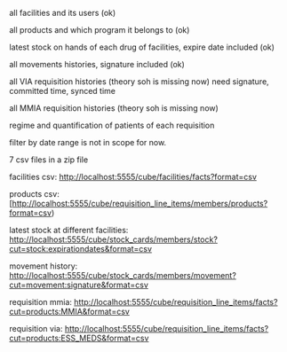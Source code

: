 all facilities and its users (ok)

all products and which program it belongs to (ok)

latest stock on hands of each drug of facilities, expire date included (ok)

all movements histories, signature included (ok)

all VIA requisition histories (theory soh is missing now) need signature, committed time, synced time

all MMIA requisition histories (theory soh is missing now)

regime and quantification of patients of each requisition

filter by date range is not in scope for now.

7 csv files in a zip file

facilities csv: [http://localhost:5555/cube/facilities/facts?format=csv](http://localhost:5555/cube/facilities/facts?format=csv)

products csv: [[http://localhost:5555/cube/requisition_line_items/members/products?format=csv](http://localhost:5555/cube/requisition_line_items/members/products?format=csv))

latest stock at different facilities: [http://localhost:5555/cube/stock_cards/members/stock?cut=stock:expirationdates&format=csv](http://localhost:5555/cube/stock_cards/members/stock?cut=stock:expirationdates&format=csv)

movement history:  [http://localhost:5555/cube/stock_cards/members/movement?cut=movement:signature&format=csv](http://localhost:5555/cube/stock_cards/members/movement?cut=movement:signature&format=csv)

requisition mmia: [http://localhost:5555/cube/requisition_line_items/facts?cut=products:MMIA&format=csv](http://localhost:5555/cube/requisition_line_items/facts?cut=products:MMIA&format=csv)

requisition via: [http://localhost:5555/cube/requisition_line_items/facts?cut=products:ESS_MEDS&format=csv](http://localhost:5555/cube/requisition_line_items/facts?cut=products:ESS_MEDS&format=csv)
